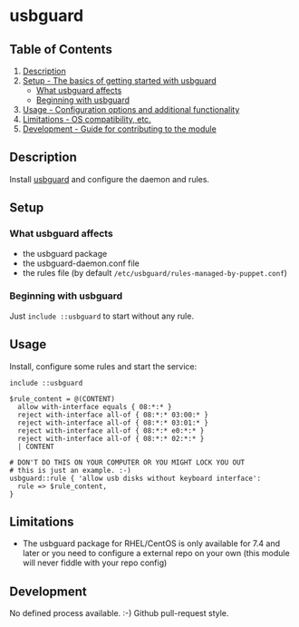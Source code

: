 
# usbguard

## Table of Contents

1. [Description](#description)
2. [Setup - The basics of getting started with usbguard](#setup)
    * [What usbguard affects](#what-usbguard-affects)
    * [Beginning with usbguard](#beginning-with-usbguard)
3. [Usage - Configuration options and additional functionality](#usage)
4. [Limitations - OS compatibility, etc.](#limitations)
5. [Development - Guide for contributing to the module](#development)

## Description

Install [usbguard](https://usbguard.github.io/) and configure the daemon and rules.

## Setup

### What usbguard affects

* the usbguard package
* the usbguard-daemon.conf file
* the rules file (by default `/etc/usbguard/rules-managed-by-puppet.conf`)

### Beginning with usbguard

Just `include ::usbguard` to start without any rule.

## Usage

Install, configure some rules and start the service:

```puppet
include ::usbguard

$rule_content = @(CONTENT)
  allow with-interface equals { 08:*:* }
  reject with-interface all-of { 08:*:* 03:00:* }
  reject with-interface all-of { 08:*:* 03:01:* }
  reject with-interface all-of { 08:*:* e0:*:* }
  reject with-interface all-of { 08:*:* 02:*:* }
  | CONTENT

# DON'T DO THIS ON YOUR COMPUTER OR YOU MIGHT LOCK YOU OUT
# this is just an example. :-)
usbguard::rule { 'allow usb disks without keyboard interface':
  rule => $rule_content,
}
```

## Limitations

* The usbguard package for RHEL/CentOS is only available for 7.4 and later
  or you  need to configure a external repo on your own (this module will
  never fiddle with your repo config)

## Development

No defined process available. :-) Github pull-request style.
